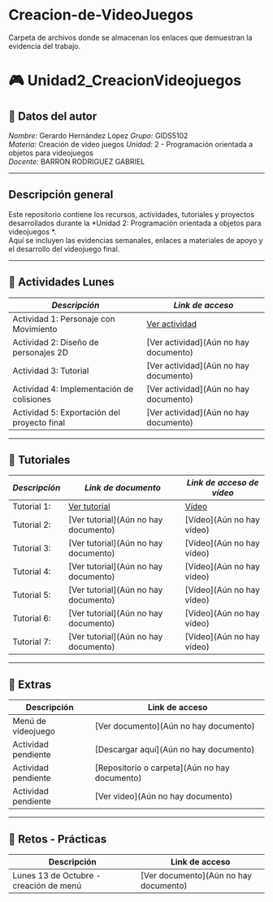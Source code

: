 # Creacion-de-VideoJuegos
Carpeta de archivos donde se almacenan los enlaces que demuestran la evidencia del trabajo.

# 🎮 Unidad2_CreacionVideojuegos

## 👤 Datos del autor
*Nombre:* Gerardo Hernández López
*Grupo:* GIDS5102  
*Materia:* Creación de video juegos
*Unidad:* 2 - Programación orientada a objetos para videojuegos  
*Docente:* BARRON RODRIGUEZ GABRIEL

---

## Descripción general
Este repositorio contiene los recursos, actividades, tutoriales y proyectos desarrollados durante la *Unidad 2: Programación orientada a objetos para videojuegos  *.  
Aquí se incluyen las evidencias semanales, enlaces a materiales de apoyo y el desarrollo del videojuego final.

---

## 📅 Actividades Lunes

| *Descripción* | *Link de acceso* |
|------------------|--------------------|
| Actividad 1: Personaje con Movimiento | [Ver actividad]( https://docs.google.com/document/d/1aMDbpZ-8FixtGAy-FP--YbrYY2sAoNCO/edit?usp=drive_link&ouid=115427075195124878474&rtpof=true&sd=true ) |
| Actividad 2: Diseño de personajes 2D | [Ver actividad](Aún no hay documento) |
| Actividad 3: Tutorial  | [Ver actividad](Aún no hay documento) |
| Actividad 4: Implementación de colisiones | [Ver actividad](Aún no hay documento) |
| Actividad 5: Exportación del proyecto final | [Ver actividad](Aún no hay documento) |

---

## 🎥 Tutoriales

| *Descripción* | *Link de documento* |*Link de acceso de vídeo* 
|------------------|--------------------|--------------------|
| Tutorial 1: | [Ver tutorial](https://drive.google.com/file/d/12UcmDWN0wB0BIS303yoooLs_oeoCNLfQ/view?usp=drive_link) | [Vídeo](https://drive.google.com/file/d/1SRxmBdS746i1_vvfbXkTDkQiesPMG3Ri/view?usp=drive_link) |
| Tutorial 2: | [Ver tutorial](Aún no hay documento) | [Vídeo](Aún no hay vídeo) |
| Tutorial 3: | [Ver tutorial](Aún no hay documento) | [Vídeo](Aún no hay vídeo) |
| Tutorial 4: | [Ver tutorial](Aún no hay documento) | [Vídeo](Aún no hay vídeo) |
| Tutorial 5: | [Ver tutorial](Aún no hay documento) | [Vídeo](Aún no hay vídeo) |
| Tutorial 6: | [Ver tutorial](Aún no hay documento) | [Vídeo](Aún no hay vídeo) |
| Tutorial 7: | [Ver tutorial](Aún no hay documento) | [Vídeo](Aún no hay vídeo) |

---

## 🍗 Extras

| Descripción | Link de acceso |
|------------------|--------------------|
| Menú de videojuego | [Ver documento](Aún no hay documento) |
| Actividad pendiente | [Descargar aquí](Aún no hay documento) |
| Actividad pendiente | [Repositorio o carpeta](Aún no hay documento) |
| Actividad pendiente | [Ver video](Aún no hay documento) |

---

## 🧩 Retos - Prácticas

| Descripción | Link de acceso |
|------------------|--------------------|
| Lunes 13 de Octubre - creación de menú | [Ver documento](Aún no hay documento) |

